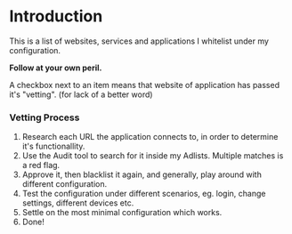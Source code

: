 # Introduction

This is a list of websites, services and applications I whitelist under my configuration.

**Follow at your own peril.**

A checkbox next to an item means that website of application has passed it's "vetting". (for lack of a better word)

### Vetting Process

1. Research each URL the application connects to, in order to determine it's functionallity.
2. Use the Audit tool to search for it inside my Adlists. Multiple matches is a red flag.
3. Approve it, then blacklist it again, and generally, play around with different configuration.
4. Test the configuration under different scenarios, eg. login, change settings, different devices etc.
5. Settle on the most minimal configuration which works.
6. Done!
